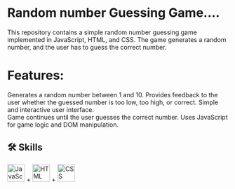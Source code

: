 # Random number Guessing Game....
This repository contains a simple random number guessing game implemented in JavaScript, HTML, and CSS. The game generates a random number, and the user has to guess the correct number.
# Features:
Generates a random number between 1 and 10.
Provides feedback to the user whether the guessed number is too low, too high, or correct.
Simple and interactive user interface.<br>
Game continues until the user guesses the correct number.
Uses JavaScript for game logic and DOM manipulation.

## 🛠 Skills

<img src="https://cdn.jsdelivr.net/gh/devicons/devicon/icons/javascript/javascript-original.svg" alt="JavaScript" width="40" height="40"/> + <img src="https://cdn.jsdelivr.net/gh/devicons/devicon/icons/html5/html5-original.svg" alt="HTML" width="40" height="40"/> + <img src="https://cdn.jsdelivr.net/gh/devicons/devicon/icons/css3/css3-original.svg" alt="CSS" width="40" height="40"/>
